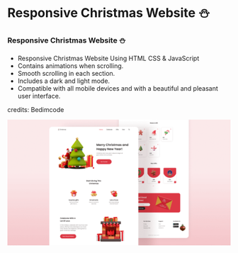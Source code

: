 # Responsive Christmas Website ⛄️
### Responsive Christmas Website ⛄️

- Responsive Christmas Website Using HTML CSS & JavaScript
- Contains animations when scrolling.
- Smooth scrolling in each section.
- Includes a dark and light mode.
- Compatible with all mobile devices and with a beautiful and pleasant user interface.

credits: Bedimcode

![preview img](/preview.png)
